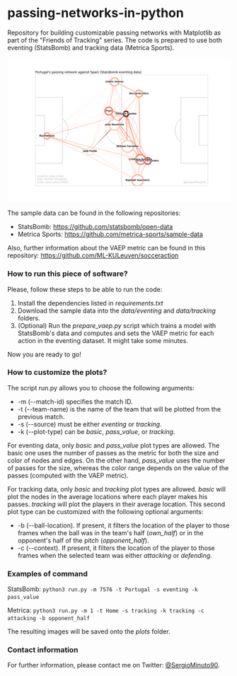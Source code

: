 # passing-networks-in-python

Repository for building customizable passing networks with Matplotlib as part of the "Friends of Tracking" series. The code is prepared to use both eventing (StatsBomb) and tracking data (Metrica Sports).

![Example of a passing network](plots/statsbomb_match7576_Portugal_pass_value.png)

The sample data can be found in the following repositories: 
* StatsBomb: https://github.com/statsbomb/open-data
* Metrica Sports: https://github.com/metrica-sports/sample-data

Also, further information about the VAEP metric can be found in this repository: https://github.com/ML-KULeuven/socceraction

### How to run this piece of software?

Please, follow these steps to be able to run the code:
1. Install the dependencies listed in _requirements.txt_
2. Download the sample data into the _data/eventing_ and _data/tracking_ folders.
3. (Optional) Run the _prepare_vaep.py_ script which trains a model with StatsBomb's data and computes and sets the VAEP metric for each action in the eventing dataset. It might take some minutes.

Now you are ready to go!

### How to customize the plots?

The script run.py allows you to choose the following arguments:
* -m (--match-id) specifies the match ID.
* -t (--team-name) is the name of the team that will be plotted from the previous match.
* -s (--source) must be either _eventing_ or _tracking_.
* -k (--plot-type) can be _basic_, _pass_value_, or _tracking_.

For eventing data, only _basic_ and _pass_value_ plot types are allowed. The basic one uses the number of passes as the metric for both the size and color of nodes and edges. On the other hand, _pass_value_ uses the number of passes for the size, whereas the color range depends on the value of the passes (computed with the VAEP metric).

For tracking data, only _basic_ and _tracking_ plot types are allowed. _basic_ will plot the nodes in the average locations where each player makes his passes. _tracking_ will plot the players in their average location. This second plot type can be customized with the following optional arguments:
* -b (--ball-location). If present, it filters the location of the player to those frames when the ball was in the team's half (_own_half_) or in the opponent's half of the pitch (_opponent_half_).
* -c (--context). If present, it filters the location of the player to those frames when the selected team was either _attacking_ or _defending_.

### Examples of command

StatsBomb: `python3 run.py -m 7576 -t Portugal -s eventing -k pass_value`

Metrica: `python3 run.py -m 1 -t Home -s tracking -k tracking -c attacking -b opponent_half`

The resulting images will be saved onto the _plots_ folder.

### Contact information

For further information, please contact me on Twitter: [@SergioMinuto90](https://twitter.com/SergioMinuto90).